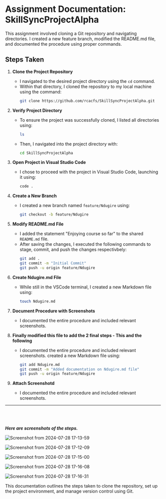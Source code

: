 # Assignment Documentation: SkillSyncProjectAlpha

This assignment involved cloning a Git repository and navigating directories. I created a new feature branch, modified the README.md file, and documented the procedure using proper commands.

## Steps Taken

1. **Clone the Project Repository**
   - I navigated to the desired project directory using the `cd` command.
   - Within that directory, I cloned the repository to my local machine using the command:
     ```sh
     git clone https://github.com/rcacfs/SkillSyncProjectAlpha.git
     ```

2. **Verify Project Directory**
   - To ensure the project was successfully cloned, I listed all directories using:
     ```sh
     ls
     ```
   - Then, I navigated into the project directory with:
     ```sh
     cd SkillSyncProjectAlpha
     ```

3. **Open Project in Visual Studio Code**
   - I chose to proceed with the project in Visual Studio Code, launching it using:
     ```sh
     code .
     ```

4. **Create a New Branch**
   - I created a new branch named `feature/Ndugire` using:
     ```sh
     git checkout -b feature/Ndugire
     ```

5. **Modify README.md File**
   - I added the statement "Enjoying course so far" to the shared `README.md` file.
   - After saving the changes, I executed the following commands to stage, commit, and push the changes respectivbely:
     ```sh
     git add .
     git commit -m "Initial Commit"
     git push -u origin feature/Ndugire
     ```

6. **Create Ndugire.md File**
   - While still in the VSCode terminal, I created a new Markdown file using:
     ```sh
     touch Ndugire.md
     ```

7. **Document Procedure with Screenshots**
   - I documented the entire procedure and included relevant screenshots.

8. **Finally modified this file to add the 2 final steps - This and the following**
   - I documented the entire procedure and included relevant screenshots.
   created a new Markdown file using:
     ```sh
     git add Ndugire.md
     git commit -m "Added documentation on Ndugire.md file"
     git push -u origin feature/Ndugire
     ```

9. **Attach Screenshotd**
   - I documented the entire procedure and included relevant screenshots.

---


<br><br><br>
<b><i>Here are screenshots of the steps.</i></b> <be>

![Screenshot from 2024-07-28 17-13-59](https://github.com/user-attachments/assets/53e224fb-3155-47dc-a1ec-cbf9d3d293c7) <br>

![Screenshot from 2024-07-28 17-12-09](https://github.com/user-attachments/assets/a9bc890b-23dc-4bbb-9ce4-a255011cf7c4) <be>

![Screenshot from 2024-07-28 17-15-00](https://github.com/user-attachments/assets/fff61de3-129d-493a-8c96-dffd96e88d8f) <br>

![Screenshot from 2024-07-28 17-16-08](https://github.com/user-attachments/assets/6e305990-56fa-4335-8769-bbe8527eb982) <br>

![Screenshot from 2024-07-28 17-16-31](https://github.com/user-attachments/assets/12d8659f-2495-4566-901a-2488f7542314) <br>


This documentation outlines the steps taken to clone the repository, set up the project environment, and manage version control using Git.
